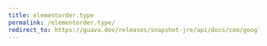 ```yaml
---
title: elementorder.type
permalink: /elementorder.type/
redirect_to: https://guava.dev/releases/snapshot-jre/api/docs/com/google/common/graph/ElementOrder.Type.html
---
```

